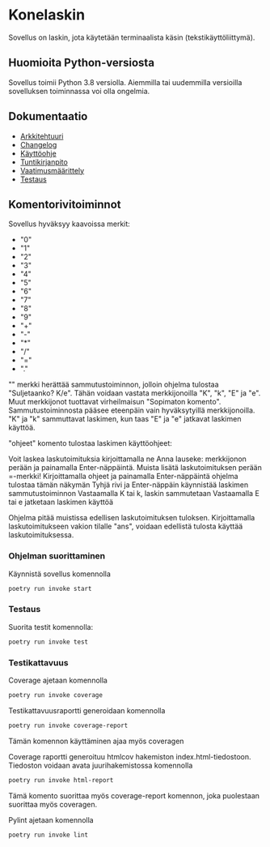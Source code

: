 # Konelaskin

Sovellus on laskin, jota käytetään terminaalista käsin (tekstikäyttöliittymä). 

## Huomioita Python-versiosta

Sovellus toimii Python 3.8 versiolla. Aiemmilla tai uudemmilla versioilla sovelluksen toiminnassa voi olla ongelmia.

## Dokumentaatio

- [Arkkitehtuuri](https://github.com/teemupennanen1/ot-harjoitustyo/blob/main/dokumentaatio/arkkitehtuuri.md)
- [Changelog](https://github.com/teemupennanen1/ot-harjoitustyo/blob/main/dokumentaatio/changelog.md)
- [Käyttöohje](https://github.com/teemupennanen1/ot-harjoitustyo/blob/main/dokumentaatio/kayttoohje.md)
- [Tuntikirjanpito](https://github.com/teemupennanen1/ot-harjoitustyo/blob/main/dokumentaatio/tuntikirjanpito.md)
- [Vaatimusmäärittely](https://github.com/teemupennanen1/ot-harjoitustyo/blob/main/dokumentaatio/vaatimusmaarittely.md)
- [Testaus](https://github.com/teemupennanen1/ot-harjoitustyo/blob/main/dokumentaatio/testaus.md)

## Komentorivitoiminnot

Sovellus hyväksyy kaavoissa merkit: 
- "0" 
- "1"
- "2"
- "3"
- "4"
- "5"
- "6"
- "7"
- "8"
- "9"
- "+"
- "-"
- "*"
- "/"
- "="
- "."

"" merkki herättää sammutustoiminnon, jolloin ohjelma tulostaa "Suljetaanko? K/e". Tähän voidaan vastata merkkijonoilla "K", "k", "E" ja "e". Muut merkkijonot tuottavat virheilmaisun "Sopimaton komento". Sammutustoiminnosta pääsee eteenpäin vain hyväksytyillä merkkijonoilla. "K" ja "k" sammuttavat laskimen, kun taas "E" ja "e" jatkavat laskimen käyttöä.

"ohjeet" komento tulostaa laskimen käyttöohjeet:

Voit laskea laskutoimituksia kirjoittamalla ne Anna lauseke: merkkijonon perään
ja painamalla Enter-näppäintä. Muista lisätä laskutoimituksen perään =-merkki!
Kirjoittamalla ohjeet ja painamalla Enter-näppäintä ohjelma tulostaa tämän näkymän
Tyhjä rivi ja Enter-näppäin käynnistää laskimen sammutustoiminnon
Vastaamalla K tai k, laskin sammutetaan
Vastaamalla E tai e jatketaan laskimen käyttöä

Ohjelma pitää muistissa edellisen laskutoimituksen tuloksen. Kirjoittamalla laskutoimitukseen vakion tilalle "ans", voidaan edellistä tulosta käyttää laskutoimituksessa.

### Ohjelman suorittaminen

Käynnistä sovellus komennolla
```bash
poetry run invoke start
```
### Testaus

Suorita testit komennolla:
```bash
poetry run invoke test
```
### Testikattavuus

Coverage ajetaan komennolla 
```bash
poetry run invoke coverage
```

Testikattavuusraportti generoidaan komennolla
```bash
poetry run invoke coverage-report
```
Tämän komennon käyttäminen ajaa myös coveragen

Coverage raportti generoituu htmlcov hakemiston index.html-tiedostoon. Tiedoston voidaan avata juurihakemistossa komennolla 
```bash
poetry run invoke html-report
```
Tämä komento suorittaa myös coverage-report komennon, joka puolestaan suorittaa myös coveragen. 

Pylint ajetaan komennolla
```bash
poetry run invoke lint
```